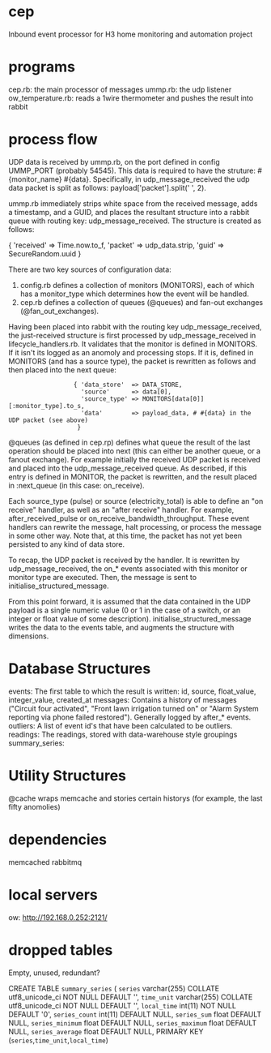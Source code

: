 cep
===

Inbound event processor for H3 home monitoring and automation project

programs
========

cep.rb:            the main processor of messages
ummp.rb:           the udp listener
ow_temperature.rb: reads a 1wire thermometer and pushes the result into rabbit


process flow
============

UDP data is received by ummp.rb, on the port defined in config UMMP_PORT (probably 54545). This data is required to have the struture: #{monitor_name} #{data}. Specifically, in udp_message_received the udp data packet is split as follows: payload['packet'].split(' ', 2).

ummp.rb immediately strips white space from the received message, adds a timestamp, and a GUID, and places the resultant structure into a rabbit queue with routing key: udp_message_received. The structure is created as follows:

{ 'received' => Time.now.to_f, 'packet' => udp_data.strip, 'guid' => SecureRandom.uuid }

There are two key sources of configuration data:
1. config.rb defines a collection of monitors (MONITORS), each of which has a monitor_type which determines how the event will be handled.
2. cep.rb defines a collection of queues (@queues) and fan-out exchanges (@fan_out_exchanges).

Having been placed into rabbit with the routing key udp_message_received, the just-received structure is first processed by udp_message_received in lifecycle_handlers.rb. It validates that the monitor is defined in MONITORS. If it isn't its logged as an anomoly and processing stops. If it is, defined in MONITORS (and has a source type), the packet is rewritten as follows and then placed into the next queue:

                      { 'data_store'  => DATA_STORE,
                        'source'      => data[0],
                        'source_type' => MONITORS[data[0]][:monitor_type].to_s,
                        'data'        => payload_data, # #{data} in the UDP packet (see above)
                       }


@queues (as defined in cep.rp) defines what queue the result of the last operation should be placed into next (this can either be another queue, or a fanout exchange). For example initially the received UDP packet is received and placed into the udp_message_received queue. As described, if this entry is defined in MONITOR, the packet is rewritten, and the result placed in :next_queue (in this case: on_receive).

Each source_type (pulse) or source (electricity_total) is able to define an "on receive" handler, as well as an "after receive" handler. For example, after_received_pulse or on_receive_bandwidth_throughput. These event handlers can rewrite the message, halt processing, or process the message in some other way. Note that, at this time, the packet has not yet been persisted to any kind of data store.

To recap, the UDP packet is received by the handler. It is rewritten by udp_message_received, the on_* events associated with this monitor or monitor type are executed. Then, the message is sent to initialise_structured_message.

From this point forward, it is assumed that the data contained in the UDP payload is a single numeric value (0 or 1 in the case of a switch, or an integer or float value of some description). initialise_structured_message writes the data to the events table, and augments the structure with dimensions.

Database Structures
===================

events: The first table to which the result is written: id, source, float_value, integer_value, created_at
messages: Contains a history of messages ("Circuit four activated", "Front lawn irrigation turned on" or "Alarm System reporting via phone failed restored"). Generally logged by after_* events.
outliers: A list of event id's that have been calculated to be outliers.
readings: The readings, stored with data-warehouse style groupings
summary_series: 


Utility Structures
==================

@cache wraps memcache and stories certain historys (for example, the last fifty anomolies)




dependencies
============

memcached
rabbitmq

local servers
=============
ow: http://192.168.0.252:2121/




dropped tables
==============

Empty, unused, redundant?

CREATE TABLE `summary_series` (
  `series` varchar(255) COLLATE utf8_unicode_ci NOT NULL DEFAULT '',
  `time_unit` varchar(255) COLLATE utf8_unicode_ci NOT NULL DEFAULT '',
  `local_time` int(11) NOT NULL DEFAULT '0',
  `series_count` int(11) DEFAULT NULL,
  `series_sum` float DEFAULT NULL,
  `series_minimum` float DEFAULT NULL,
  `series_maximum` float DEFAULT NULL,
  `series_average` float DEFAULT NULL,
  PRIMARY KEY (`series`,`time_unit`,`local_time`)
